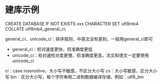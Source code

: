 # 建库示例
CREATE DATABASE IF NOT EXISTS xxx CHARACTER SET utf8mb4 COLLATE utf8mb4_general_ci; 

general_ci、unicode_ci：排序规则，中英文没有差别，一般用general_ci即可
- general_ci：校对速度更快，但准确度更低
- unicode_ci：校对速校对度更慢，但准确度更高，法文和德文一定要使用unicode_ci

ci：case insensitive，大小写不敏感，不区分大小写
cs：大小写敏感，区分大小写
bin：区分大小写，每个字符串用二进制数据编译存储，例如：utf8_bin






